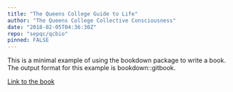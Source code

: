 ```yaml
---
title: "The Queens College Guide to Life"
author: "The Queens College Collective Consciousness"
date: "2018-02-05T04:36:30Z"
repo: "sepqc/qcbio"
pinned: FALSE
---
```


This is a minimal example of using the bookdown package to write a book. The output format for this example is bookdown::gitbook.

[Link to the book](https://bookdown.org/gdia/queens-college-small-bio-guide/)

